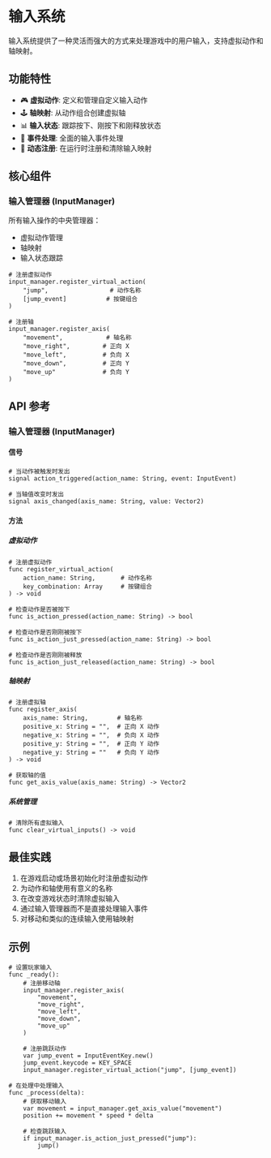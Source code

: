 # 输入系统

输入系统提供了一种灵活而强大的方式来处理游戏中的用户输入，支持虚拟动作和轴映射。

## 功能特性

- 🎮 **虚拟动作**: 定义和管理自定义输入动作
- 🕹️ **轴映射**: 从动作组合创建虚拟轴
- 📊 **输入状态**: 跟踪按下、刚按下和刚释放状态
- 🎯 **事件处理**: 全面的输入事件处理
- 🔄 **动态注册**: 在运行时注册和清除输入映射

## 核心组件

### 输入管理器 (InputManager)

所有输入操作的中央管理器：
- 虚拟动作管理
- 轴映射
- 输入状态跟踪

```gdscript
# 注册虚拟动作
input_manager.register_virtual_action(
    "jump",                 # 动作名称
    [jump_event]           # 按键组合
)

# 注册轴
input_manager.register_axis(
    "movement",            # 轴名称
    "move_right",         # 正向 X
    "move_left",          # 负向 X
    "move_down",          # 正向 Y
    "move_up"             # 负向 Y
)
```

## API 参考

### 输入管理器 (InputManager)

#### 信号

```gdscript
# 当动作被触发时发出
signal action_triggered(action_name: String, event: InputEvent)

# 当轴值改变时发出
signal axis_changed(axis_name: String, value: Vector2)
```

#### 方法

##### 虚拟动作

```gdscript
# 注册虚拟动作
func register_virtual_action(
    action_name: String,       # 动作名称
    key_combination: Array     # 按键组合
) -> void

# 检查动作是否被按下
func is_action_pressed(action_name: String) -> bool

# 检查动作是否刚刚被按下
func is_action_just_pressed(action_name: String) -> bool

# 检查动作是否刚刚被释放
func is_action_just_released(action_name: String) -> bool
```

##### 轴映射

```gdscript
# 注册虚拟轴
func register_axis(
    axis_name: String,        # 轴名称
    positive_x: String = "",  # 正向 X 动作
    negative_x: String = "",  # 负向 X 动作
    positive_y: String = "",  # 正向 Y 动作
    negative_y: String = ""   # 负向 Y 动作
) -> void

# 获取轴的值
func get_axis_value(axis_name: String) -> Vector2
```

##### 系统管理

```gdscript
# 清除所有虚拟输入
func clear_virtual_inputs() -> void
```

## 最佳实践

1. 在游戏启动或场景初始化时注册虚拟动作
2. 为动作和轴使用有意义的名称
3. 在改变游戏状态时清除虚拟输入
4. 通过输入管理器而不是直接处理输入事件
5. 对移动和类似的连续输入使用轴映射

## 示例

```gdscript
# 设置玩家输入
func _ready():
    # 注册移动轴
    input_manager.register_axis(
        "movement",
        "move_right",
        "move_left",
        "move_down",
        "move_up"
    )
    
    # 注册跳跃动作
    var jump_event = InputEventKey.new()
    jump_event.keycode = KEY_SPACE
    input_manager.register_virtual_action("jump", [jump_event])

# 在处理中处理输入
func _process(delta):
    # 获取移动输入
    var movement = input_manager.get_axis_value("movement")
    position += movement * speed * delta
    
    # 检查跳跃输入
    if input_manager.is_action_just_pressed("jump"):
        jump()
